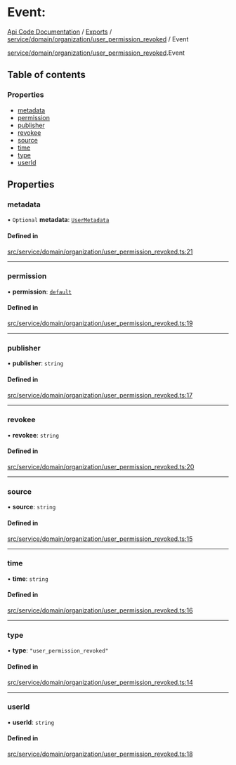 # Event: 
 
[Api Code Documentation](../README.md) / [Exports](../modules.md) / [service/domain/organization/user\_permission\_revoked](../modules/service_domain_organization_user_permission_revoked.md) / Event

[service/domain/organization/user\_permission\_revoked](../modules/service_domain_organization_user_permission_revoked.md).Event

## Table of contents

### Properties

- [metadata](service_domain_organization_user_permission_revoked.Event.md#metadata)
- [permission](service_domain_organization_user_permission_revoked.Event.md#permission)
- [publisher](service_domain_organization_user_permission_revoked.Event.md#publisher)
- [revokee](service_domain_organization_user_permission_revoked.Event.md#revokee)
- [source](service_domain_organization_user_permission_revoked.Event.md#source)
- [time](service_domain_organization_user_permission_revoked.Event.md#time)
- [type](service_domain_organization_user_permission_revoked.Event.md#type)
- [userId](service_domain_organization_user_permission_revoked.Event.md#userid)

## Properties

### metadata

• `Optional` **metadata**: [`UserMetadata`](../modules/service_domain_metadata.md#usermetadata)

#### Defined in

[src/service/domain/organization/user_permission_revoked.ts:21](https://github.com/openkfw/TruBudget/blob/3b9e793/api/src/service/domain/organization/user_permission_revoked.ts#L21)

___

### permission

• **permission**: [`default`](../modules/authz_intents.md#default)

#### Defined in

[src/service/domain/organization/user_permission_revoked.ts:19](https://github.com/openkfw/TruBudget/blob/3b9e793/api/src/service/domain/organization/user_permission_revoked.ts#L19)

___

### publisher

• **publisher**: `string`

#### Defined in

[src/service/domain/organization/user_permission_revoked.ts:17](https://github.com/openkfw/TruBudget/blob/3b9e793/api/src/service/domain/organization/user_permission_revoked.ts#L17)

___

### revokee

• **revokee**: `string`

#### Defined in

[src/service/domain/organization/user_permission_revoked.ts:20](https://github.com/openkfw/TruBudget/blob/3b9e793/api/src/service/domain/organization/user_permission_revoked.ts#L20)

___

### source

• **source**: `string`

#### Defined in

[src/service/domain/organization/user_permission_revoked.ts:15](https://github.com/openkfw/TruBudget/blob/3b9e793/api/src/service/domain/organization/user_permission_revoked.ts#L15)

___

### time

• **time**: `string`

#### Defined in

[src/service/domain/organization/user_permission_revoked.ts:16](https://github.com/openkfw/TruBudget/blob/3b9e793/api/src/service/domain/organization/user_permission_revoked.ts#L16)

___

### type

• **type**: ``"user_permission_revoked"``

#### Defined in

[src/service/domain/organization/user_permission_revoked.ts:14](https://github.com/openkfw/TruBudget/blob/3b9e793/api/src/service/domain/organization/user_permission_revoked.ts#L14)

___

### userId

• **userId**: `string`

#### Defined in

[src/service/domain/organization/user_permission_revoked.ts:18](https://github.com/openkfw/TruBudget/blob/3b9e793/api/src/service/domain/organization/user_permission_revoked.ts#L18)
